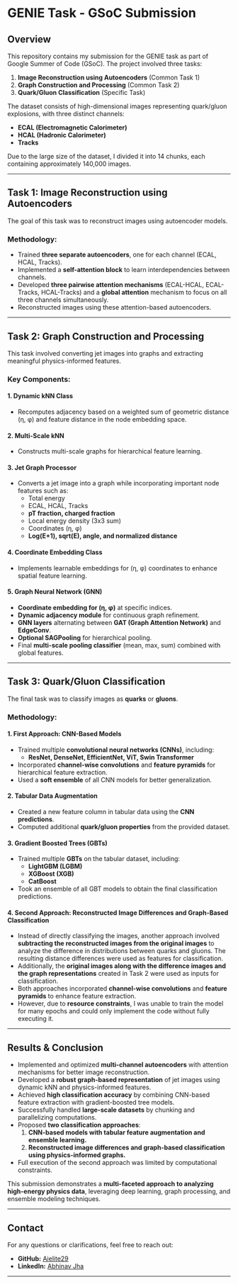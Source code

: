 # GENIE Task - GSoC Submission

## Overview
This repository contains my submission for the GENIE task as part of Google Summer of Code (GSoC). The project involved three tasks:
1. **Image Reconstruction using Autoencoders** (Common Task 1)
2. **Graph Construction and Processing** (Common Task 2)
3. **Quark/Gluon Classification** (Specific Task)

The dataset consists of high-dimensional images representing quark/gluon explosions, with three distinct channels:
- **ECAL (Electromagnetic Calorimeter)**
- **HCAL (Hadronic Calorimeter)**
- **Tracks**

Due to the large size of the dataset, I divided it into 14 chunks, each containing approximately 140,000 images.

---

## Task 1: Image Reconstruction using Autoencoders
The goal of this task was to reconstruct images using autoencoder models.

### Methodology:
- Trained **three separate autoencoders**, one for each channel (ECAL, HCAL, Tracks).
- Implemented a **self-attention block** to learn interdependencies between channels.
- Developed **three pairwise attention mechanisms** (ECAL-HCAL, ECAL-Tracks, HCAL-Tracks) and a **global attention** mechanism to focus on all three channels simultaneously.
- Reconstructed images using these attention-based autoencoders.

---

## Task 2: Graph Construction and Processing
This task involved converting jet images into graphs and extracting meaningful physics-informed features.

### Key Components:
#### 1. **Dynamic kNN Class**
   - Recomputes adjacency based on a weighted sum of geometric distance (η, φ) and feature distance in the node embedding space.

#### 2. **Multi-Scale kNN**
   - Constructs multi-scale graphs for hierarchical feature learning.

#### 3. **Jet Graph Processor**
   - Converts a jet image into a graph while incorporating important node features such as:
     - Total energy
     - ECAL, HCAL, Tracks
     - **pT fraction, charged fraction**
     - Local energy density (3x3 sum)
     - Coordinates (η, φ)
     - **Log(E+1), sqrt(E), angle, and normalized distance**

#### 4. **Coordinate Embedding Class**
   - Implements learnable embeddings for (η, φ) coordinates to enhance spatial feature learning.

#### 5. **Graph Neural Network (GNN)**
   - **Coordinate embedding for (η, φ)** at specific indices.
   - **Dynamic adjacency module** for continuous graph refinement.
   - **GNN layers** alternating between **GAT (Graph Attention Network)** and **EdgeConv**.
   - **Optional SAGPooling** for hierarchical pooling.
   - Final **multi-scale pooling classifier** (mean, max, sum) combined with global features.

---

## Task 3: Quark/Gluon Classification
The final task was to classify images as **quarks** or **gluons**.

### Methodology:
#### **1. First Approach: CNN-Based Models**
- Trained multiple **convolutional neural networks (CNNs)**, including:
  - **ResNet, DenseNet, EfficientNet, ViT, Swin Transformer**
- Incorporated **channel-wise convolutions** and **feature pyramids** for hierarchical feature extraction.
- Used a **soft ensemble** of all CNN models for better generalization.

#### **2. Tabular Data Augmentation**
- Created a new feature column in tabular data using the **CNN predictions**.
- Computed additional **quark/gluon properties** from the provided dataset.

#### **3. Gradient Boosted Trees (GBTs)**
- Trained multiple **GBTs** on the tabular dataset, including:
  - **LightGBM (LGBM)**
  - **XGBoost (XGB)**
  - **CatBoost**
- Took an ensemble of all GBT models to obtain the final classification predictions.

#### **4. Second Approach: Reconstructed Image Differences and Graph-Based Classification**
- Instead of directly classifying the images, another approach involved **subtracting the reconstructed images from the original images** to analyze the difference in distributions between quarks and gluons. The resulting distance differences were used as features for classification.
- Additionally, the **original images along with the difference images and the graph representations** created in Task 2 were used as inputs for classification.
- Both approaches incorporated **channel-wise convolutions** and **feature pyramids** to enhance feature extraction.
- However, due to **resource constraints**, I was unable to train the model for many epochs and could only implement the code without fully executing it.

---

## Results & Conclusion
- Implemented and optimized **multi-channel autoencoders** with attention mechanisms for better image reconstruction.
- Developed a **robust graph-based representation** of jet images using dynamic kNN and physics-informed features.
- Achieved **high classification accuracy** by combining CNN-based feature extraction with gradient-boosted tree models.
- Successfully handled **large-scale datasets** by chunking and parallelizing computations.
- Proposed **two classification approaches**: 
  1. **CNN-based models with tabular feature augmentation and ensemble learning.**
  2. **Reconstructed image differences and graph-based classification using physics-informed graphs.**
- Full execution of the second approach was limited by computational constraints.

This submission demonstrates a **multi-faceted approach to analyzing high-energy physics data**, leveraging deep learning, graph processing, and ensemble modeling techniques.

---

## Contact
For any questions or clarifications, feel free to reach out:
- **GitHub:** [Aielite29](https://github.com/Aielite29)
- **LinkedIn:** [Abhinav Jha](https://www.linkedin.com/in/abhinav-jha-81ab8530b/)

---





